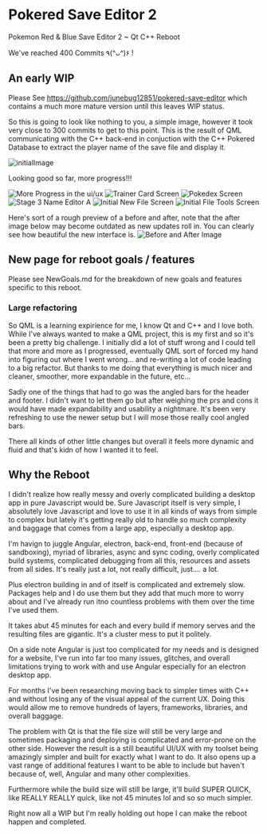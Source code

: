 # Pokered Save Editor 2
Pokemon Red & Blue Save Editor 2 ~ Qt C++ Reboot

We've reached 400 Commits ٩(^ᴗ^)۶ !

## An early WIP

Please See https://github.com/junebug12851/pokered-save-editor which contains a much more mature version 
until this leaves WIP status.

So this is going to look like nothing to you, a simple image, however it took very close to 300 commits to get to this point. This is the result of QML communicating with the C++ back-end in conjuction with the C++ Pokered Database to extract the player name of the save file and display it.

![initialImage](https://i.imgur.com/LB7LDxr.png)

Looking good so far, more progress!!!

![More Progress in the ui/ux](https://i.imgur.com/zp8xCDc.png)
![Trainer Card Screen](https://i.imgur.com/iRUopfu.png)
![Pokedex Screen](https://i.imgur.com/Y2BFody.png)
![Stage 3 Name Editor A](https://i.imgur.com/oYshJk2.png)
![Initial New File Screen](https://i.imgur.com/Woakr9P.png)
![Initial File Tools Screen](https://i.imgur.com/4oPvOE9.png)

Here's sort of a rough preview of a before and after, note that the after image below may become outdated as new updates roll in. You can clearly see how beautiful the new interface is.
![Before and After Image](https://i.imgur.com/KFhx0Rd.png)

## New page for reboot goals / features

Please see NewGoals.md for the breakdown of new goals and features specific to 
this reboot.

### Large refactoring

So QML is a learning expirience for me, I know Qt and C++ and I love both. While I've always wanted to make a QML project, this is my first and so it's been a pretty big challenge. I initially did a lot of stuff wrong and I could tell that more and more as I progressed, eventually QML sort of forced my hand into figuring out where I went wrong... and re-writing a lot of code leading to a big refactor. But thanks to me doing that everything is much nicer and cleaner, smoother, more expandable in the future, etc...

Sadly one of the things that had to go was the angled bars for the header and footer. I didn't want to let them go but after weighing the prs and cons it would have made expandability and usability a nightmare. It's been very refreshing to use the newer setup but I will mose those really cool angled bars.

There all kinds of other little changes but overall it feels more dynamic and fluid and that's kidn of how I wanted it to feel.

## Why the Reboot

I didn't realize how really messy and overly complicated building a desktop app in pure Javascript
would be. Sure Javascript itself is very simple, I absolutely love Javascript and love to use it
in all kinds of ways from simple to complex but lately it's getting really old to handle so much complexity
and baggage that comes from a large app, especially a desktop app.

I'm havign to juggle Angular, electron, back-end, front-end (because of sandboxing), myriad of
libraries, async and sync coding, overly complicated build systems, complicated debugging from all
this, resources and assets from all sides. It's really just a lot, not really difficult, just.... 
a lot.

Plus electron building in and of itself is complicated and extremely slow. Packages help and
I do use them but they add that much more to worry about and I've already run itno countless problems
with them over the time I've used them.

It takes abut 45 minutes for each and every build if memory serves and the resulting files are gigantic.
It's a cluster mess to put it politely.

On a side note Angular is just too complicated for my needs and is designed for a website, I've run into
far too many issues, glitches, and overall limitations trying to work with and use Angular especially
for an electron desktop app.

For months I've been researching moving back to simpler times with C++ and without losing any of the 
visual appeal of the current UX. Doing this would allow me to remove hundreds of layers, frameworks,
libraries, and overall baggage.

The problem with Qt is that the file size will still be very large and sometimes packaging and deploying
is complicated and error-prone on the other side. However the result is a still beautiful UI/UX with
my toolset being amazingly simpler and built for exactly what I want to do. It also opens up a vast
range of additional features I want to be able to include but haven't because of, well, Angular and
many other complexities.

Furthermore while the build size will still be large, it'll build SUPER QUICK, like REALLY REALLY quick,
like not 45 minutes lol and so so much simpler.

Right now all a WIP but I'm really holding out hope I can make the reboot happen and completed.
